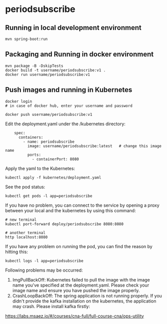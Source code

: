 # periodsubscribe

## Running in local development environment

```
mvn spring-boot:run
```

## Packaging and Running in docker environment

```
mvn package -B -DskipTests
docker build -t username/periodsubscribe:v1 .
docker run username/periodsubscribe:v1
```

## Push images and running in Kubernetes

```
docker login 
# in case of docker hub, enter your username and password

docker push username/periodsubscribe:v1
```

Edit the deployment.yaml under the /kubernetes directory:
```
    spec:
      containers:
        - name: periodsubscribe
          image: username/periodsubscribe:latest   # change this image name
          ports:
            - containerPort: 8080

```

Apply the yaml to the Kubernetes:
```
kubectl apply -f kubernetes/deployment.yaml
```

See the pod status:
```
kubectl get pods -l app=periodsubscribe
```

If you have no problem, you can connect to the service by opening a proxy between your local and the kubernetes by using this command:
```
# new terminal
kubectl port-forward deploy/periodsubscribe 8080:8080

# another terminal
http localhost:8080
```

If you have any problem on running the pod, you can find the reason by hitting this:
```
kubectl logs -l app=periodsubscribe
```

Following problems may be occurred:

1. ImgPullBackOff:  Kubernetes failed to pull the image with the image name you've specified at the deployment.yaml. Please check your image name and ensure you have pushed the image properly.
1. CrashLoopBackOff: The spring application is not running properly. If you didn't provide the kafka installation on the kubernetes, the application may crash. Please install kafka firstly:

https://labs.msaez.io/#/courses/cna-full/full-course-cna/ops-utility

